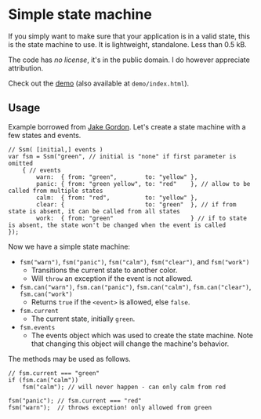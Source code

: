 Simple state machine
====================

If you simply want to make sure that your application is in a valid state, this is the state machine to use.
It is lightweight, standalone. Less than 0.5 kB.

The code has *no license*, it's in the public domain. I do however appreciate attribution.

Check out the [demo](http://wlff.se/simple-state-machine/) (also available at `demo/index.html`).


Usage
-----

Example borrowed from [Jake Gordon](https://github.com/jakesgordon/javascript-state-machine). Let's create a state machine with a few states and events.

	// Ssm( [initial,] events )
	var fsm = Ssm("green", // initial is "none" if first parameter is omitted
		{ // events
			warn:  { from: "green",        to: "yellow" },
			panic: { from: "green yellow", to: "red"    }, // allow to be called from multiple states
			calm:  { from: "red",          to: "yellow" },
			clear: {                       to: "green"  }, // if from state is absent, it can be called from all states
			work:  { from: "green"                      } // if to state is absent, the state won't be changed when the event is called
	});

Now we have a simple state machine:

* `fsm("warn")`, `fsm("panic")`, `fsm("calm")`, `fsm("clear")`, and `fsm("work")`
  - Transitions the current state to another color.
  - Will `throw` an exception if the event is not allowed.
* `fsm.can("warn")`, `fsm.can("panic")`, `fsm.can("calm")`, `fsm.can("clear")`, `fsm.can("work")`
  - Returns `true` if the `<event>` is allowed, else `false`.
* `fsm.current`
  - The current state, initially `green`.
* `fsm.events`
  - The events object which was used to create the state machine. Note that changing this object will change the machine's behavior.

The methods may be used as follows.

	// fsm.current === "green"
	if (fsm.can("calm"))
		fsm("calm"); // will never happen - can only calm from red

	fsm("panic"); // fsm.current === "red"
	fsm("warn");  // throws exception! only allowed from green
